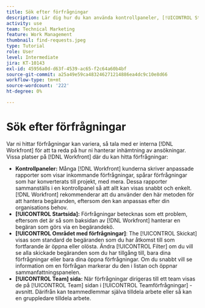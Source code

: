 ```yaml
---
title: Sök efter förfrågningar
description: Lär dig hur du kan använda kontrollpaneler, [!UICONTROL Startsida], [!UICONTROL Begäranden] området och [!UICONTROL Team] sida för att hitta inkommande begäranden som gjorts via en begärandekö.
activity: use
team: Technical Marketing
feature: Work Management
thumbnail: find-requests.jpeg
type: Tutorial
role: User
level: Intermediate
jira: KT-10143
exl-id: 45956a0d-d63f-4539-ac65-f2c64a60b4bf
source-git-commit: a25a49e59ca483246271214886ea4dc9c10e8d66
workflow-type: tm+mt
source-wordcount: '222'
ht-degree: 0%

---
```


# Sök efter förfrågningar

Var ni hittar förfrågningar kan variera, så tala med er interna [!DNL  Workfront] för att ta reda på hur ni hanterar inhämtning av ansökningar. Vissa platser på [!DNL Workfront] där du kan hitta förfrågningar:

* **Kontrollpaneler:** Många [!DNL Workfront] kunderna skriver anpassade rapporter som visar inkommande förfrågningar, spårar förfrågningar som har konverterats till projekt, med mera. Dessa rapporter sammanställs i en kontrollpanel så att allt kan visas snabbt och enkelt. [!DNL Workfront] rekommenderar att du använder den här metoden för att hantera begäranden, eftersom den kan anpassas efter din organisations behov.
* **[!UICONTROL Startsida]:** Förfrågningar betecknas som ett problem, eftersom det är så som baksidan av [!DNL Workfront] hanterar en begäran som görs via en begärandekö.
* **[!UICONTROL Området med förfrågningar]**: The [!UICONTROL Skickat] visas som standard de begäranden som du har åtkomst till som fortfarande är öppna eller olösta. Ändra [!UICONTROL Filter] om du vill se alla skickade begäranden som du har tillgång till, bara dina förfrågningar eller bara dina öppna förfrågningar. Om du snabbt vill se information om en förfrågan markerar du den i listan och öppnar sammanfattningspanelen.
* **[!UICONTROL Team] sida:** När förfrågningar dirigeras till ett team visas de på [!UICONTROL Team] sidan i [!UICONTROL Teamförfrågningar] -avsnitt. Därifrån kan teammedlemmar själva tilldela arbete eller så kan en gruppledare tilldela arbete.
